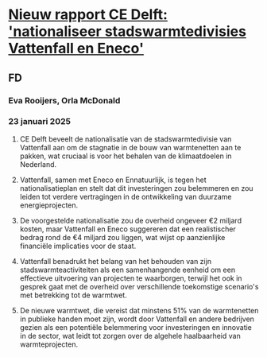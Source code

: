 # [Nieuw rapport CE Delft: 'nationaliseer stadswarmtedivisies Vattenfall en Eneco'](https://advance.lexis.com/api/document?collection=news&id=urn:contentItem:6DYK-T7N3-RS3N-X0D8-00000-00&context=1519360)
## FD
### Eva Rooijers, Orla McDonald
### 23 januari 2025

1. CE Delft beveelt de nationalisatie van de stadswarmtedivisie van Vattenfall aan om de stagnatie in de bouw van warmtenetten aan te pakken, wat cruciaal is voor het behalen van de klimaatdoelen in Nederland.

2. Vattenfall, samen met Eneco en Ennatuurlijk, is tegen het nationalisatieplan en stelt dat dit investeringen zou belemmeren en zou leiden tot verdere vertragingen in de ontwikkeling van duurzame energieprojecten.

3. De voorgestelde nationalisatie zou de overheid ongeveer €2 miljard kosten, maar Vattenfall en Eneco suggereren dat een realistischer bedrag rond de €4 miljard zou liggen, wat wijst op aanzienlijke financiële implicaties voor de staat.

4. Vattenfall benadrukt het belang van het behouden van zijn stadswarmteactiviteiten als een samenhangende eenheid om een effectieve uitvoering van projecten te waarborgen, terwijl het ook in gesprek gaat met de overheid over verschillende toekomstige scenario's met betrekking tot de warmtwet.

5. De nieuwe warmtwet, die vereist dat minstens 51% van de warmtenetten in publieke handen moet zijn, wordt door Vattenfall en andere bedrijven gezien als een potentiële belemmering voor investeringen en innovatie in de sector, wat leidt tot zorgen over de algehele haalbaarheid van warmteprojecten.